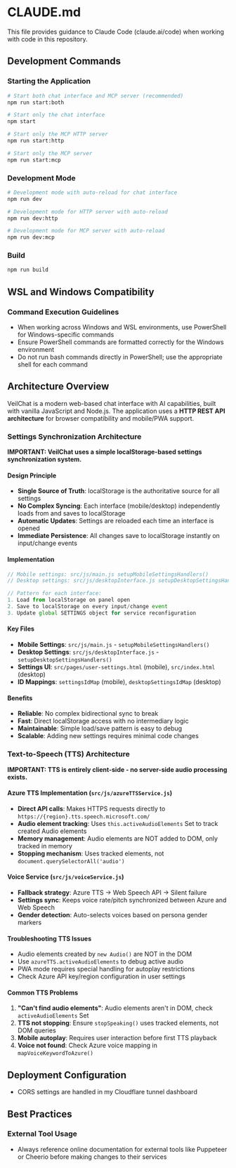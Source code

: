 # CLAUDE.md

This file provides guidance to Claude Code (claude.ai/code) when working with code in this repository.

## Development Commands

### Starting the Application
```bash
# Start both chat interface and MCP server (recommended)
npm run start:both

# Start only the chat interface
npm start

# Start only the MCP HTTP server
npm run start:http

# Start only the MCP server
npm run start:mcp
```

### Development Mode
```bash
# Development mode with auto-reload for chat interface
npm run dev

# Development mode for HTTP server with auto-reload
npm run dev:http

# Development mode for MCP server with auto-reload
npm run dev:mcp
```

### Build
```bash
npm run build
```

## WSL and Windows Compatibility

### Command Execution Guidelines
- When working across Windows and WSL environments, use PowerShell for Windows-specific commands
- Ensure PowerShell commands are formatted correctly for the Windows environment
- Do not run bash commands directly in PowerShell; use the appropriate shell for each command

## Architecture Overview

VeilChat is a modern web-based chat interface with AI capabilities, built with vanilla JavaScript and Node.js. The application uses a **HTTP REST API architecture** for browser compatibility and mobile/PWA support.

### Settings Synchronization Architecture

**IMPORTANT: VeilChat uses a simple localStorage-based settings synchronization system.**

#### Design Principle
- **Single Source of Truth**: localStorage is the authoritative source for all settings
- **No Complex Syncing**: Each interface (mobile/desktop) independently loads from and saves to localStorage
- **Automatic Updates**: Settings are reloaded each time an interface is opened
- **Immediate Persistence**: All changes save to localStorage instantly on input/change events

#### Implementation
```javascript
// Mobile settings: src/js/main.js setupMobileSettingsHandlers()
// Desktop settings: src/js/desktopInterface.js setupDesktopSettingsHandlers()

// Pattern for each interface:
1. Load from localStorage on panel open
2. Save to localStorage on every input/change event
3. Update global SETTINGS object for service reconfiguration
```

#### Key Files
- **Mobile Settings**: `src/js/main.js` - `setupMobileSettingsHandlers()`
- **Desktop Settings**: `src/js/desktopInterface.js` - `setupDesktopSettingsHandlers()` 
- **Settings UI**: `src/pages/user-settings.html` (mobile), `src/index.html` (desktop)
- **ID Mappings**: `settingsIdMap` (mobile), `desktopSettingsIdMap` (desktop)

#### Benefits
- **Reliable**: No complex bidirectional sync to break
- **Fast**: Direct localStorage access with no intermediary logic
- **Maintainable**: Simple load/save pattern is easy to debug
- **Scalable**: Adding new settings requires minimal code changes

### Text-to-Speech (TTS) Architecture

**IMPORTANT: TTS is entirely client-side - no server-side audio processing exists.**

#### Azure TTS Implementation (`src/js/azureTTSService.js`)
- **Direct API calls**: Makes HTTPS requests directly to `https://{region}.tts.speech.microsoft.com/`
- **Audio element tracking**: Uses `this.activeAudioElements` Set to track created Audio elements
- **Memory management**: Audio elements are NOT added to DOM, only tracked in memory
- **Stopping mechanism**: Uses tracked elements, not `document.querySelectorAll('audio')`

#### Voice Service (`src/js/voiceService.js`)
- **Fallback strategy**: Azure TTS → Web Speech API → Silent failure
- **Settings sync**: Keeps voice rate/pitch synchronized between Azure and Web Speech
- **Gender detection**: Auto-selects voices based on persona gender markers

#### Troubleshooting TTS Issues
- Audio elements created by `new Audio()` are NOT in the DOM
- Use `azureTTS.activeAudioElements` to debug active audio
- PWA mode requires special handling for autoplay restrictions
- Check Azure API key/region configuration in user settings

#### Common TTS Problems
1. **"Can't find audio elements"**: Audio elements aren't in DOM, check `activeAudioElements` Set
2. **TTS not stopping**: Ensure `stopSpeaking()` uses tracked elements, not DOM queries
3. **Mobile autoplay**: Requires user interaction before first TTS playback
4. **Voice not found**: Check Azure voice mapping in `mapVoiceKeywordToAzure()`

## Deployment Configuration

- CORS settings are handled in my Cloudflare tunnel dashboard 

## Best Practices

### External Tool Usage
- Always reference online documentation for external tools like Puppeteer or Cheerio before making changes to their services